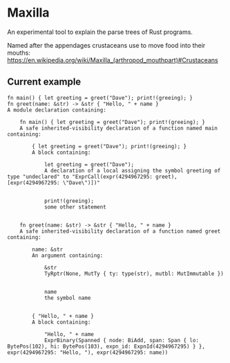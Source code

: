 Maxilla
=======

An experimental tool to explain the parse trees of Rust programs.

Named after the appendages crustaceans use to move food into their mouths:
  https://en.wikipedia.org/wiki/Maxilla_(arthropod_mouthpart)#Crustaceans


Current example
---------------

```
fn main() { let greeting = greet("Dave"); print!(greeing); }
fn greet(name: &str) -> &str { "Hello, " + name }
A module declaration containing:

    fn main() { let greeting = greet("Dave"); print!(greeing); }
    A safe inherited-visibility declaration of a function named main containing:

        { let greeting = greet("Dave"); print!(greeing); }
        A block containing:

            let greeting = greet("Dave");
            A declaration of a local assigning the symbol greeting of type "undeclared" to "ExprCall(expr(4294967295: greet), [expr(4294967295: \"Dave\")])"


            print!(greeing);
            some other statement


    fn greet(name: &str) -> &str { "Hello, " + name }
    A safe inherited-visibility declaration of a function named greet containing:

        name: &str
        An argument containing:

            &str
            TyRptr(None, MutTy { ty: type(str), mutbl: MutImmutable })


            name
            the symbol name


        { "Hello, " + name }
        A block containing:

            "Hello, " + name
            ExprBinary(Spanned { node: BiAdd, span: Span { lo: BytePos(102), hi: BytePos(103), expn_id: ExpnId(4294967295) } }, expr(4294967295: "Hello, "), expr(4294967295: name))
```
